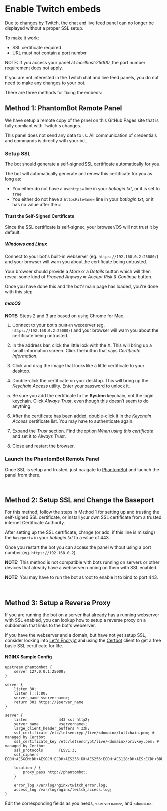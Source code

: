 # Enable Twitch embeds

Due to changes by Twitch, the chat and live feed panel can no longer be displayed without a proper SSL setup.

To make it work:
- SSL certificate required
- URL must not contain a port number

NOTE: If you access your panel at _localhost:25000_, the port number requirement does not apply.

If you are not interested in the Twitch chat and live feed panels, you do not need to make any changes to your bot.

There are three methods for fixing the embeds:

## Method 1: PhantomBot Remote Panel

We have setup a remote copy of the panel on this GitHub Pages site that is fully comliant with Twitch's changes.

This panel does not send any data to us. All communication of credentials and commands is directly with your bot.

### Setup SSL

The bot should generate a self-signed SSL certificate automatically for you.

The bot will automatically generate and renew this certificate for you as long as:
- You either do not have a `usehttps=` line in your _botlogin.txt_, or it is set to `true`
- You either do not have a `httpsFileName=` line in your _botlogin.txt_, or it has no value after the `=`

#### Trust the Self-Signed Certificate

Since the SSL certificate is self-signed, your browser/OS will not trust it by default.

##### Windows and Linux

Connect to your bot's built-in webserver (eg. `https://192.168.0.2:25000/`) and your browser will warn you about the certificate being untrusted.

Your browser should provide a _More_ or a _Details_ button which will then reveal some kind of _Proceed Anyway_ or _Accept Risk & Continue_ button.

Once you have done this and the bot's main page has loaded, you're done with this step.

##### macOS

**NOTE:** Steps 2 and 3 are based on using Chrome for Mac.

1. Connect to your bot's built-in webserver (eg. `https://192.168.0.2:25000/`) and your browser will warn you about the certificate being untrusted.

2. In the address bar, click the little lock with the X. This will bring up a small information screen. Click the button that says _Certificate Information_.

3. Click and drag the image that looks like a little certificate to your desktop.

4. Double-click the certificate on your desktop. This will bring up the _Keychain Access_ utility. Enter your password to unlock it.

5. Be sure you add the certificate to the **System** keychain, not the login keychain. Click _Always Trust_, even though this doesn’t seem to do anything.

6. After the certificate has been added, double-click it in the _Keychain Access_ certificate list. You may have to authenticate again.

7. Expand the _Trust_ section. Find the option _When using this certificate_ and set it to _Always Trust_.

8. Close and restart the browser.

### Launch the PhantomBot Remote Panel

Once SSL is setup and trusted, just navigate to [PhantomBot](https://phantombot.tv/) and launch the panel from there.

&nbsp;

## Method 2: Setup SSL and Change the Baseport

For this method, follow the steps in Method 1 for setting up and trusting the self-signed SSL certificate, or install your own SSL certificate from a trusted internet Certificate Authority.

After setting up the SSL certificate, change (or add, if this line is missing) the `baseport=` in your _botlogin.txt_ to a value of 443.

Once you restart the bot you can access the panel without using a port number (eg. `https://192.168.0.2`).

**NOTE:** This method is not compatible with bots running on servers or other devices that already have a webserver running on them with SSL enabled.

**NOTE:** You may have to run the bot as root to enable it to bind to port 443.

&nbsp;

## Method 3: Setup a Reverse Proxy

If you are running the bot on a server that already has a running webserver with SSL enabled, you can lookup how to setup a reverse proxy on a subdomain that links to the bot's webserver.

If you have the webserver and a domain, but have not yet setup SSL, consider looking into [Let's Encrypt](https://letsencrypt.org/) and using the [Certbot](https://certbot.eff.org/) client to get a free basic SSL certificate for life.

#### NGINX Sample Config

```
upstream phantombot {
    server 127.0.0.1:25000;
}

server {
    listen 80;
    listen [::]:80;
    server_name <servername>;
    return 301 https://$server_name;
}

server {
    listen              443 ssl http2;
    server_name         <servername>;
    large_client_header_buffers 4 32k;
    ssl_certificate /etc/letsencrypt/live/<domain>/fullchain.pem; # managed by Certbot
    ssl_certificate_key /etc/letsencrypt/live/<domain>/privkey.pem; # managed by Certbot
    ssl_protocols       TLSv1.3;
    ssl_ciphers ECDH+AESGCM:DH+AESGCM:ECDH+AES256:DH+AES256:ECDH+AES128:DH+AES:ECDH+3DES:DH+3DES:RSA+AESGCM:RSA+AES:RSA+3DES:!aNULL:!MD5;
 
    location / {
        proxy_pass http://phantombot;
    }
 
    error_log /var/log/nginx/twitch_error.log;
    access_log /var/log/nginx/twitch_access.log;
}
```
Edit the corresponding fields as you needs, `<servername>`, and `<domain>`.
